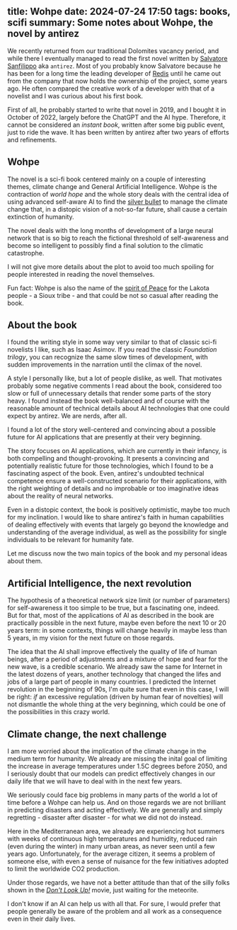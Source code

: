 title: Wohpe
date: 2024-07-24 17:50
tags: books, scifi 
summary: Some notes about Wohpe, the novel by antirez
---

We recently returned from our traditional Dolomites vacancy period, and while there
I eventually managed to read the first novel written by [Salvatore
Sanfilippo](http://invece.org/) aka `antirez`.  Most of you probably know
Salvatore because he has been for a long time the leading developer of
[Redis](https://en.wikipedia.org/wiki/Redis) until he came out from the company
that now holds the ownership of the project, some years ago. He often compared
the creative work of a developer with that of a novelist and I was curious about
his first book. 

First of all, he probably started to write that novel in 2019, and I bought it
in October of 2022, largely before the ChatGPT and the AI hype. Therefore, it cannot be
considered an _instant book_, written after some big public event, just to ride
the wave. It has been written by antirez after two years of efforts and refinements.

## Wohpe

The novel is a sci-fi book centered mainly on a couple of interesting
themes, climate change and General Artificial Intelligence. Wohpe is the contraction
of _world hope_ and the whole story deals with the central idea of using advanced
self-aware AI to find the [silver bullet](https://en.wikipedia.org/wiki/Silver_bullet) 
to manage the climate change that, in a distopic vision of a not-so-far future, shall 
cause a certain extinction of humanity.

The novel deals with the long months of development of a large neural network that is so
big to reach the fictional threshold of self-awareness and become so intelligent
to possibly find a final solution to the climatic catastrophe.

I will not give more details about the plot to avoid too much spoiling for people interested
in reading the novel themselves.

Fun fact: Wohpe is also the name of the [spirit of Peace](https://en.wikipedia.org/wiki/Wohpe) 
for the Lakota people - a Sioux tribe - and that could be not so casual after reading the book.

##  About the book

I found the writing style in some way very similar to that of classic sci-fi novelists
I like, such as Isaac Asimov. If you read the classic _Foundation trilogy_, you can recognize
the same slow times of development, with sudden improvements in the narration 
until the climax of the novel. 

A style I personally like, but a lot of people dislike, as well. That motivates probably 
some negative comments I read about the book, considered too slow or full of unnecessary details
that render some parts of the story heavy. I found instead the book well-balanced and
of course with the reasonable amount of technical details about AI technologies that one
could expect by antirez. We are nerds, after all.

I found a lot of the story well-centered and convincing about a possible future for 
AI applications that are presently at their very beginning. 

The story focuses on AI applications, which are currently in their infancy, is
both compelling and thought-provoking. It presents a convincing and potentially
realistic future for those technologies, which I found to be a fascinating
aspect of the book. Even, antirez's undoubted technical competence ensure a
well-constructed scenario for their applications, with the right weighting of
details and no improbable or too imaginative ideas about the reality
of neural networks.

Even in a distopic context, the book is positively optimistic, maybe too
much for my inclination. 
I would like to share antirez's faith in human capabilities of dealing
effectively with events that largely go beyond the knowledge and understanding 
of the average individual, as well as the possibility for single individuals
to be relevant for humanity fate.

Let me discuss now the two main topics of the book and my personal ideas
about them.

## Artificial Intelligence, the next revolution

The hypothesis of a theoretical network size limit (or number of parameters) 
for self-awareness it too simple to be true, but a fascinating one, indeed.
But for that, most of the applications of AI as described in the book are practically
possible in the next future, maybe even before the next 10 or 20 years term: in
some contexts, things will change heavily in maybe less than 5 years, in my
vision for the next future on those regards.

The idea that the AI shall improve effectively the quality of life of human beings,
after a period of adjustments and a mixture of hope and fear for the new wave,
is a credible scenario. We already saw the same for Internet in the latest dozens of
years, another technology that changed the lifes and jobs of a large part of people in many
countries. I predicted the Internet revolution in the beginning of 90s, I'm quite sure 
that even in this case, I will be right: _if_ an excessive regulation 
(driven by human fear of novelties) will not dismantle the whole thing at the very beginning, 
which could be one of the possibilities in this crazy world.

## Climate change, the next challenge

I am more worried about the implication of the climate change in the medium term for humanity.
We already are missing the inital goal of limiting the increase in average
temperatures under 1.5C degrees before 2050, and I seriously doubt that our
models can predict effectively changes in our daily life 
that we will have to deal with in the next few years. 

We seriously could face big problems in many parts of the world a lot of 
time before a Wohpe can help us. And on those regards we are not brilliant in
predicting disasters and acting effectively. We are generally and simply
regretting - disaster after disaster - for what we did not do instead.

Here in the Mediterranean area, we already are experiencing hot summers with
weeks of continuous high temperatures and humidity, reduced rain (even during
the winter) in many urban areas, as never seen until a few years ago.
Unfortunately, for the average citizen, it seems a problem of someone else, with
even a sense of nuisance for the few initiatives adopted to limit the worldwide
CO2 production.

Under those regards, we have not a better attitude than that of the silly folks
shown in the [_Don't Look Up!_](https://it.wikipedia.org/wiki/Don%27t_Look_Up)
movie, just waiting for the meteorite.

I don't know if an AI can help us with all that. For sure, I would
prefer that people generally be aware of the problem and all 
work as a consequence even in their daily lives.


